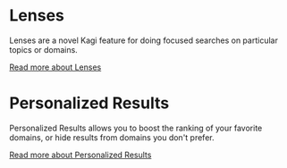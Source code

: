 # Lenses

Lenses are a novel Kagi feature for doing focused searches on particular topics or domains.

[Read more about Lenses](../features/lenses.md)

# Personalized Results

Personalized Results allows you to boost the ranking of your favorite domains, or hide results from domains you don't prefer.

[Read more about Personalized Results](../features/website-info-personalized-results.md)
